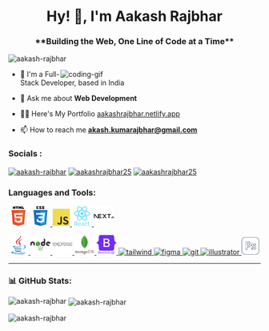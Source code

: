 
<h1 align="center">Hy! 👋, I'm Aakash Rajbhar</h1>
<h3 align="center">**Building the Web, One Line of Code at a Time**</h3>

<p align="left"> <img src="https://komarev.com/ghpvc/?username=aakash-rajbhar&label=Profile%20views&color=0e75b6&style=flat" alt="aakash-rajbhar" /> </p>
<img align="right" width=400 alt="coding-gif" src="https://i.pinimg.com/originals/e8/f4/53/e8f453469a3ec97ecd354df465d73913.gif">

- 🌱 I'm a Full-Stack Developer, based in India

- 💬 Ask me about **Web Development**
  
- 👨‍💻 Here's My Portfolio [aakashrajbhar.netlify.app](https://aakashrajbhar.netlify.app)

- 📫 How to reach me **akash.kumarajbhar@gmail.com**


<h3 align="left">Socials :</h3>
<p align="left">
<a href="https://linkedin.com/in/aakash-rajbhar" target="blank"><img align="center" src="https://raw.githubusercontent.com/rahuldkjain/github-profile-readme-generator/master/src/images/icons/Social/linked-in-alt.svg" alt="aakash-rajbhar" height="30" width="40" /></a>
<a href="https://twitter.com/aakashrajbhar25" target="blank"><img align="center" src="https://raw.githubusercontent.com/rahuldkjain/github-profile-readme-generator/master/src/images/icons/Social/twitter.svg" alt="aakashrajbhar25" height="30" width="40" /></a>
<a href="https://instagram.com/aakashrajbhar25" target="blank"><img align="center" src="https://raw.githubusercontent.com/rahuldkjain/github-profile-readme-generator/master/src/images/icons/Social/instagram.svg" alt="aakashrajbhar25" height="30" width="40" /></a>
</p>

<h3 align="left">Languages and Tools:</h3>
 <a href="https://www.w3.org/html/" target="_blank" rel="noreferrer"> <img src="https://raw.githubusercontent.com/devicons/devicon/master/icons/html5/html5-original-wordmark.svg" alt="html5" width="40" height="40"/></a> 
 <a href="https://www.w3schools.com/css/" target="_blank" rel="noreferrer"> <img src="https://raw.githubusercontent.com/devicons/devicon/master/icons/css3/css3-original-wordmark.svg" alt="css3" width="40" height="40"/> </a>
 <a href="https://developer.mozilla.org/en-US/docs/Web/JavaScript" target="_blank" rel="noreferrer"> <img src="https://raw.githubusercontent.com/devicons/devicon/master/icons/javascript/javascript-original.svg" alt="javascript" width="35" height="35"/> </a>
<a href="https://reactjs.org/" target="_blank" rel="noreferrer"> <img src="https://raw.githubusercontent.com/devicons/devicon/master/icons/react/react-original-wordmark.svg" alt="react" width="40" height="40"/> </a>
<a href="https://nextjs.org/" target="_blank" rel="noreferrer">
  <img src="https://raw.githubusercontent.com/devicons/devicon/master/icons/nextjs/nextjs-original-wordmark.svg" alt="nextjs" width="40" height="40"/>
</a>

 <a href="https://www.java.com" target="_blank" rel="noreferrer"> <img src="https://raw.githubusercontent.com/devicons/devicon/master/icons/java/java-original.svg" alt="java" width="40" height="40"/> </a>
 <a href="https://nodejs.org" target="_blank" rel="noreferrer"> <img src="https://raw.githubusercontent.com/devicons/devicon/master/icons/nodejs/nodejs-original-wordmark.svg" alt="nodejs" width="40" height="40"/> </a>
 <a href="https://expressjs.com" target="_blank" rel="noreferrer"> <img src="https://raw.githubusercontent.com/devicons/devicon/master/icons/express/express-original-wordmark.svg" alt="express" width="40" height="40"/> </a>
 <a href="https://www.mongodb.com/" target="_blank" rel="noreferrer"> <img src="https://raw.githubusercontent.com/devicons/devicon/master/icons/mongodb/mongodb-original-wordmark.svg" alt="mongodb" width="40" height="40"/> </a>
 <a href="https://getbootstrap.com" target="_blank" rel="noreferrer"> <img src="https://raw.githubusercontent.com/devicons/devicon/master/icons/bootstrap/bootstrap-plain-wordmark.svg" alt="bootstrap" width="40" height="40"/>
 <a href="https://tailwindcss.com/" target="_blank" rel="noreferrer"> <img src="https://www.vectorlogo.zone/logos/tailwindcss/tailwindcss-icon.svg" alt="tailwind" width="40" height="40"/> </a>
 <a href="https://www.figma.com/" target="_blank" rel="noreferrer"> <img src="https://www.vectorlogo.zone/logos/figma/figma-icon.svg" alt="figma" width="40" height="40"/> </a>
 <a href="https://git-scm.com/" target="_blank" rel="noreferrer"> <img src="https://www.vectorlogo.zone/logos/git-scm/git-scm-icon.svg" alt="git" width="40" height="40"/> </a>
 <a href="https://www.adobe.com/in/products/illustrator.html" target="_blank" rel="noreferrer"> <img src="https://www.vectorlogo.zone/logos/adobe_illustrator/adobe_illustrator-icon.svg" alt="illustrator" width="35" height="35"/> </a> 
 <a href="https://www.photoshop.com/en" target="_blank" rel="noreferrer"> <img src="https://raw.githubusercontent.com/devicons/devicon/master/icons/photoshop/photoshop-line.svg" alt="photoshop" width="35" height="35"/> </a> </p>

 <hr>

 ### 📊 GitHub Stats:

<p><img align="left" src="https://github-readme-stats.vercel.app/api/top-langs?username=aakash-rajbhar&theme=dark&show_icons=true&locale=en&layout=compact" alt="aakash-rajbhar" /></p>

<p>&nbsp;<img align="center" src="https://github-readme-stats.vercel.app/api?username=aakash-rajbhar&theme=dark&show_icons=true&locale=en" alt="aakash-rajbhar" /></p>

<p><img align="center" src="https://github-readme-streak-stats.herokuapp.com/?user=aakash-rajbhar&theme=dark&" alt="aakash-rajbhar" /></p>

